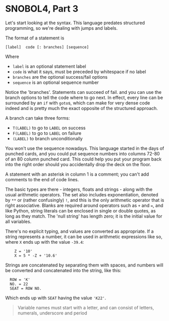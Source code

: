 # SNOBOL4, Part 3

Let's start looking at the syntax. This language predates structured programming, so we're dealing with jumps and labels.

The format of a statement is

```
[label]  code [: branches] [sequence]
```
Where

- `label` is an optional statement label
- `code` is what it says, must be preceded by whitespace if no label
- `branches` are the optional success/fail options
- `sequence` is an optional sequence number

Notice the 'branches'. Statements can succeed of fail. and you can use the branch options to tell the code where to go next. In effect, every line can be surrounded by an `if` with `goto`s, which can make for very dense code indeed and is pretty much the exact opposite of the structured approach.

A branch can take three forms:

- `T(LABEL)` to go to `LABEL` on success
- `F(LABEL)` to go to `LABEL` on failure
- `(LABEL)` to branch unconditionally

You won't use the sequence nowadays. This language started in the days of punched cards, and you could put sequence numbers into columns 72-80 of an 80 column punched card. This could help you put your program back into the right order should you accidentally drop the deck on the floor.

A statement with an asterisk in column 1 is a comment; you can't add comments to the end of code lines.

The basic types are there - integers, floats and strings - along with the usual arithmetic operators. The set also includes exponentiation, denoted by `**` or (rather confusingly) `!`, and this is the only arithmetic operator that is right associative. Blanks are required around operators such as `+` and `=`, and like Python, string literals can be enclosed in single or double quotes, as long as they match. The 'null string' has length zero; it is the initial value for all variables.

There's no explicit typing, and values are converted as appropriate. If a string represents a number, it can be used in arithmetic expressions like so, where `X` ends up with the value `-39.4`:

```
    Z = '10'
    X = 5 * -Z + '10.6'
```

Strings are concatenated by separating them with spaces, and numbers will be converted and concatenated into the string, like this:

```
  ROW = 'K'
  NO. = 22
  SEAT = ROW NO.
```

Which ends up with `SEAT` having the value `'K22'`. 

> Variable names must start with a letter, and can consist of letters, numerals, underscore and period
